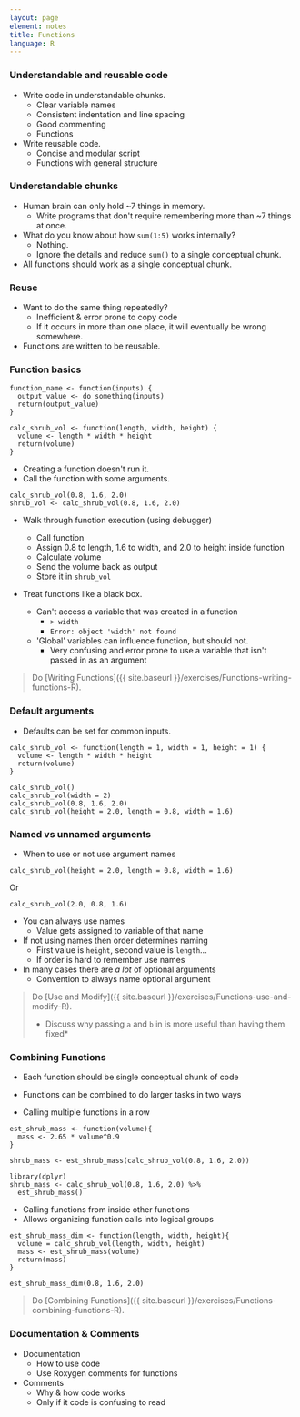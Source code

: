 ```yaml
---
layout: page
element: notes
title: Functions
language: R
---
```


### Understandable and reusable code

* Write code in understandable chunks.
    * Clear variable names
    * Consistent indentation and line spacing
    * Good commenting
    * Functions
* Write reusable code.
    * Concise and modular script
    * Functions with general structure 

### Understandable chunks

* Human brain can only hold ~7 things in memory.
    * Write programs that don't require remembering more than ~7 things at once.
* What do you know about how `sum(1:5)` works internally?
    * Nothing.
    * Ignore the details and reduce `sum()` to a single conceptual chunk.
* All functions should work as a single conceptual chunk.

### Reuse

* Want to do the same thing repeatedly?
    * Inefficient & error prone to copy code
    * If it occurs in more than one place, it will eventually be wrong somewhere.
* Functions are written to be reusable.

### Function basics

```
function_name <- function(inputs) {
  output_value <- do_something(inputs)
  return(output_value)
}
```

```
calc_shrub_vol <- function(length, width, height) {
  volume <- length * width * height
  return(volume)
}
```

* Creating a function doesn't run it.
* Call the function with some arguments.

```
calc_shrub_vol(0.8, 1.6, 2.0)
shrub_vol <- calc_shrub_vol(0.8, 1.6, 2.0)
```

* Walk through function execution (using debugger)
    * Call function
	* Assign 0.8 to length, 1.6 to width, and 2.0 to height inside function
	* Calculate volume
	* Send the volume back as output
	* Store it in `shrub_vol`

* Treat functions like a black box.
    * Can't access a variable that was created in a function
        * `> width`
        * `Error: object 'width' not found`
    * 'Global' variables can influence function, but should not.
        * Very confusing and error prone to use a variable that isn't passed in
          as an argument

> Do [Writing Functions]({{ site.baseurl }}/exercises/Functions-writing-functions-R).

### Default arguments

* Defaults can be set for common inputs.

```
calc_shrub_vol <- function(length = 1, width = 1, height = 1) {
  volume <- length * width * height
  return(volume)
}

calc_shrub_vol()
calc_shrub_vol(width = 2)
calc_shrub_vol(0.8, 1.6, 2.0)
calc_shrub_vol(height = 2.0, length = 0.8, width = 1.6)
```

### Named vs unnamed arguments

* When to use or not use argument names

```
calc_shrub_vol(height = 2.0, length = 0.8, width = 1.6)
```

Or

```
calc_shrub_vol(2.0, 0.8, 1.6)
```

* You can always use names
    * Value gets assigned to variable of that name
* If not using names then order determines naming
    * First value is `height`, second value is `length`...
    * If order is hard to remember use names
* In many cases there are *a lot* of optional arguments
    * Convention to always name optional argument

> Do [Use and Modify]({{ site.baseurl }}/exercises/Functions-use-and-modify-R).
>
> * Discuss why passing `a` and `b` in is more useful than having them fixed*

### Combining Functions

* Each function should be single conceptual chunk of code
* Functions can be combined to do larger tasks in two ways

* Calling multiple functions in a row

```
est_shrub_mass <- function(volume){
  mass <- 2.65 * volume^0.9
}

shrub_mass <- est_shrub_mass(calc_shrub_vol(0.8, 1.6, 2.0))

library(dplyr)
shrub_mass <- calc_shrub_vol(0.8, 1.6, 2.0) %>%
  est_shrub_mass()
```

* Calling functions from inside other functions
* Allows organizing function calls into logical groups

```
est_shrub_mass_dim <- function(length, width, height){
  volume = calc_shrub_vol(length, width, height)
  mass <- est_shrub_mass(volume)
  return(mass)
}

est_shrub_mass_dim(0.8, 1.6, 2.0)
```

> Do [Combining Functions]({{ site.baseurl }}/exercises/Functions-combining-functions-R).

### Documentation & Comments

* Documentation
    * How to use code
    * Use Roxygen comments for functions
* Comments
    * Why & how code works
    * Only if it code is confusing to read